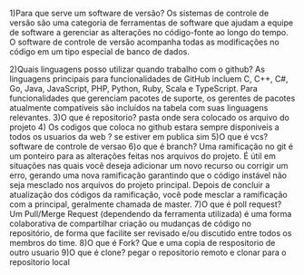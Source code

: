 1)Para que serve um software de versão?
Os sistemas de controle de versão são uma categoria de
ferramentas de software que ajudam a equipe de software 
a gerenciar as alterações no código-fonte ao longo do tempo.
O software de controle de versão acompanha todas 
as modificações no código em um tipo especial de banco de dados.

2)Quais linguagens posso utilizar quando trabalho com o github?
As linguagens principais para funcionalidades de GitHub incluem C, C++, 
C#, Go, Java, JavaScript, PHP, Python, Ruby, Scala e TypeScript. Para 
funcionalidades que gerenciam pacotes de suporte, os gerentes de pacotes
atualmente compatíveis são incluídos na tabela com suas linguagens relevantes.
3)O que é repositorio?
pasta onde sera colocado os arquivo do projeto
4) Os codigos que coloca no github estara sempre disponiveis a todos os usuarios da web ?
se estiver em publica sim
5)O que é vcs?
software de controle de versao
6)o que é branch?
Uma ramificação no git é um ponteiro para as 
alterações feitas nos arquivos do projeto. É útil em situações 
nas quais você deseja adicionar um novo recurso ou corrigir um erro, 
gerando uma nova ramificação garantindo que o código instável não seja mesclado nos arquivos
do projeto principal. Depois de concluir a atualização dos códigos da
ramificação, você pode mesclar a ramificação com a principal, geralmente chamada de master.
7)O que é poll request?
Um Pull/Merge Request (dependendo da ferramenta utilizada) é uma forma colaborativa de 
compartilhar criação ou mudanças de código no repositório, de forma que facilite ser revisado e/ou
discutido entre todos os membros do time.
8)O que é Fork?
Que e uma copia de respositorio de outro usuario 
9)O que é clone?
pegar o repositorio remoto e clonar para o repositorio local